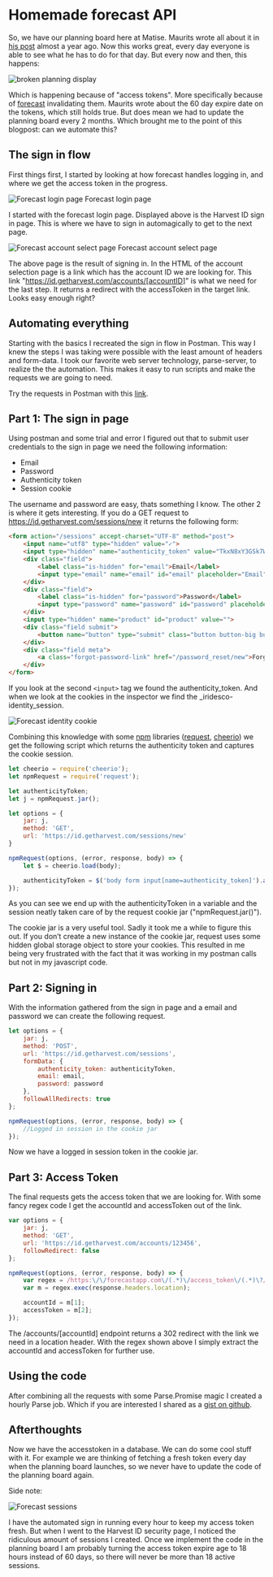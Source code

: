 # Homemade forecast API

So, we have our planning board here at Matise. Maurits wrote all about it in [his post](https://blog.matise.nl/our-planning-board-on-a-second-screen-ab072d6e28ed) almost a year ago. Now this works great, every day everyone is able to see what he has to do for that day. But every now and then, this happens:

![broken planning display](../assets/2017/matise-planning-display-broken.jpeg)

Which is happening because of "access tokens". More specifically because of [forecast](https://forecastapp.com) invalidating them. Maurits wrote about the 60 day expire date on the tokens, which still holds true. But does mean we had to update the planning board every 2 months. Which brought me to the point of this blogpost: can we automate this?

## The sign in flow
First things first, I started by looking at how forecast handles logging in, and where we get the access token in the progress.

![Forecast login page](../assets/2017/forecast-login-page.png)
Forecast login page

I started with the forecast login page. Displayed above is the Harvest ID sign in page. This is where we have to sign in automagically to get to the next page.

![Forecast account select page](../assets/2017/forecast-account-select-page.png)
Forecast account select page

The above page is the result of signing in. In the HTML of the account selection page is a link which has the account ID we are looking for. This link "https://id.getharvest.com/accounts/[accountID]" is what we need for the last step. It returns a redirect with the accessToken in the target link. Looks easy enough right?

## Automating everything
Starting with the basics I recreated the sign in flow in Postman. This way I knew the steps I was taking were possible with the least amount of headers and form-data. I took our favorite web server technology, parse-server, to realize the the automation. This makes it easy to run scripts and make the requests we are going to need.

Try the requests in Postman with this [link](https://www.getpostman.com/collections/7a58cbfb4894804f5ea6).

## Part 1: The sign in page
Using postman and some trial and error I figured out that to submit user credentials to the sign in page we need the following information:

- Email
- Password
- Authenticity token
- Session cookie

The username and password are easy, thats something I know. The other 2 is where it gets interesting. If you do a GET request to https://id.getharvest.com/sessions/new it returns the following form:

```html
<form action="/sessions" accept-charset="UTF-8" method="post">
	<input name="utf8" type="hidden" value="✓">
	<input type="hidden" name="authenticity_token" value="TkxN8xY3GSk7WI+cbpM7F1lPVMFcFAJKPNyASckeUvxNNBgYGqNkSmmxmNkYRWJJvi2ycEWztsBWv/QtmmyQug==">
	<div class="field">
		<label class="is-hidden" for="email">Email</label>
		<input type="email" name="email" id="email" placeholder="Email" autofocus="autofocus" autocapitalize="none">
	</div>
	<div class="field">
		<label class="is-hidden" for="password">Password</label>
		<input type="password" name="password" id="password" placeholder="Password">
	</div>
	<input type="hidden" name="product" id="product" value="">
	<div class="field submit">
		<button name="button" type="submit" class="button button-big button-full button-primary" id="log-in">Sign In</button>
	</div>
	<div class="field meta">
		<a class="forgot-password-link" href="/password_reset/new">Forgot your password?</a>
	</div>
</form>
```

If you look at the second `<input>` tag we found the authenticity_token. And when we look at the cookies in the inspector we find the _iridesco-identity_session.

![Forecast identity cookie](../assets/2017/forecast-identity-cookie.png)

Combining this knowledge with some [npm](https://www.npmjs.com/) libraries ([request](https://www.npmjs.com/package/request), [cheerio](https://www.npmjs.com/package/cheerio)) we get the following script which returns the authenticity token and captures the cookie session.

```javascript
let cheerio = require('cheerio');
let npmRequest = require('request');

let authenticityToken;
let j = npmRequest.jar();

let options = {
	jar: j,
	method: 'GET',
	url: 'https://id.getharvest.com/sessions/new'
}

npmRequest(options, (error, response, body) => {
	let $ = cheerio.load(body);

	authenticityToken = $('body form input[name=authenticity_token]').attr('value');
});
```

As you can see we end up with the authenticityToken in a variable and the session neatly taken care of by the request cookie jar ("npmRequest.jar()").

The cookie jar is a very useful tool. Sadly it took me a while to figure this out. If you don’t create a new instance of the cookie jar, request uses some hidden global storage object to store your cookies. This resulted in me being very frustrated with the fact that it was working in my postman calls but not in my javascript code.

## Part 2: Signing in
With the information gathered from the sign in page and a email and password we can create the following request.

```javascript
let options = {
	jar: j,
	method: 'POST',
	url: 'https://id.getharvest.com/sessions',
	formData: {
		authenticity_token: authenticityToken,
		email: email,
		password: password
	},
	followAllRedirects: true
};

npmRequest(options, (error, response, body) => {
	//Logged in session in the cookie jar
});
```

Now we have a logged in session token in the cookie jar.

## Part 3: Access Token
The final requests gets the access token that we are looking for. With some fancy regex code I get the accountId and accessToken out of the link.

```javascript
var options = {
	jar: j,
	method: 'GET',
	url: 'https://id.getharvest.com/accounts/123456',
	followRedirect: false
};

npmRequest(options, (error, response, body) => {
	var regex = /https:\/\/forecastapp.com\/(.*)\/access_token\/(.*)\?/;
	var m = regex.exec(response.headers.location);

	accountId = m[1];
	accessToken = m[2];
});
```

The /accounts/[accountId] endpoint returns a 302 redirect with the link we need in a location header. With the regex shown above I simply extract the accountId and accessToken for further use.

## Using the code
After combining all the requests with some Parse.Promise magic I created a hourly Parse job. Which if you are interested I shared as a [gist on github](https://gist.github.com/SHoogland/c9a7bf9622583d78a3d3223d5c9f6e53).

## Afterthoughts
Now we have the accesstoken in a database. We can do some cool stuff with it. For example we are thinking of fetching a fresh token every day when the planning board launches, so we never have to update the code of the planning board again.

Side note:

![Forecast sessions](../assets/2017/forecast-sessions.gif)

I have the automated sign in running every hour to keep my access token fresh. But when I went to the Harvest ID security page, I noticed the ridiculous amount of sessions I created. Once we implement the code in the planning board I am probably turning the access token expire age to 18 hours instead of 60 days, so there will never be more than 18 active sessions.